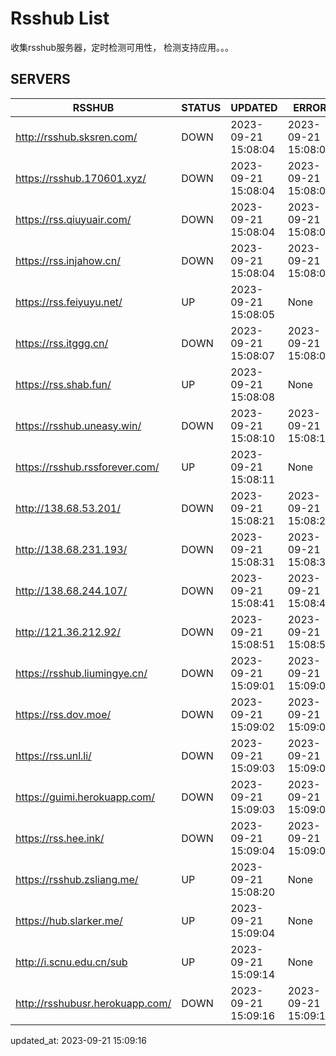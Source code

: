 # Rsshub List

收集rsshub服务器，定时检测可用性， 检测支持应用。。。


## SERVERS

|  RSSHUB   | STATUS  | UPDATED  | ERROR  | TWITTER |  
|  ----  | ----  | ----  | ----  | ---- |  
| http://rsshub.sksren.com/ | DOWN | 2023-09-21 15:08:04 | 2023-09-21 15:08:04 |  
| https://rsshub.170601.xyz/ | DOWN | 2023-09-21 15:08:04 | 2023-09-21 15:08:04 |  
| https://rss.qiuyuair.com/ | DOWN | 2023-09-21 15:08:04 | 2023-09-21 15:08:04 |  
| https://rss.injahow.cn/ | DOWN | 2023-09-21 15:08:04 | 2023-09-21 15:08:04 |  
| https://rss.feiyuyu.net/ | UP | 2023-09-21 15:08:05 | None ||  
| https://rss.itggg.cn/ | DOWN | 2023-09-21 15:08:07 | 2023-09-21 15:08:07 |  
| https://rss.shab.fun/ | UP | 2023-09-21 15:08:08 | None ||  
| https://rsshub.uneasy.win/ | DOWN | 2023-09-21 15:08:10 | 2023-09-21 15:08:10 |  
| https://rsshub.rssforever.com/ | UP | 2023-09-21 15:08:11 | None ||  
| http://138.68.53.201/ | DOWN | 2023-09-21 15:08:21 | 2023-09-21 15:08:21 |  
| http://138.68.231.193/ | DOWN | 2023-09-21 15:08:31 | 2023-09-21 15:08:31 |  
| http://138.68.244.107/ | DOWN | 2023-09-21 15:08:41 | 2023-09-21 15:08:41 |  
| http://121.36.212.92/ | DOWN | 2023-09-21 15:08:51 | 2023-09-21 15:08:51 |  
| https://rsshub.liumingye.cn/ | DOWN | 2023-09-21 15:09:01 | 2023-09-21 15:09:01 |  
| https://rss.dov.moe/ | DOWN | 2023-09-21 15:09:02 | 2023-09-21 15:09:02 |  
| https://rss.unl.li/ | DOWN | 2023-09-21 15:09:03 | 2023-09-21 15:09:03 |  
| https://guimi.herokuapp.com/ | DOWN | 2023-09-21 15:09:03 | 2023-09-21 15:09:03 |  
| https://rss.hee.ink/ | DOWN | 2023-09-21 15:09:04 | 2023-09-21 15:09:04 |  
| https://rsshub.zsliang.me/ | UP | 2023-09-21 15:08:20 | None |OK|  
| https://hub.slarker.me/ | UP | 2023-09-21 15:09:04 | None ||  
| http://i.scnu.edu.cn/sub | UP | 2023-09-21 15:09:14 | None ||  
| http://rsshubusr.herokuapp.com/ | DOWN | 2023-09-21 15:09:16 | 2023-09-21 15:09:16 |  
  

updated_at: 2023-09-21 15:09:16  
